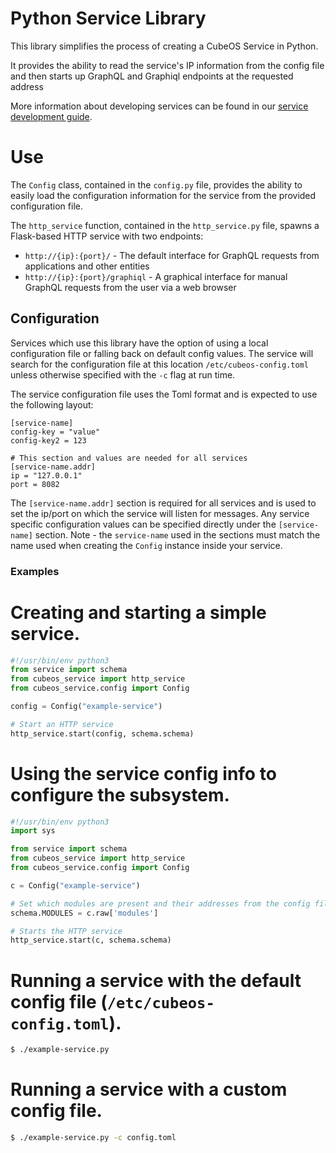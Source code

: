 # Python Service Library

This library simplifies the process of creating a CubeOS Service in Python.

It provides the ability to read the service's IP information from the config file
and then starts up GraphQL and Graphiql endpoints at the requested address

More information about developing services can be found in our
[service development guide](https://docs.cubeos-doc-websitem/latest/ecosystem/services/service-dev.html).

# Use

The `Config` class, contained in the `config.py` file, provides the ability to
easily load the configuration information for the service from the provided
configuration file.

The `http_service` function, contained in the `http_service.py` file,
spawns a Flask-based HTTP service with two endpoints:

- `http://{ip}:{port}/` - The default interface for GraphQL requests from
  applications and other entities
- `http://{ip}:{port}/graphiql` - A graphical interface for manual GraphQL
  requests from the user via a web browser 

## Configuration

Services which use this library have the option of using a local configuration file
or falling back on default config values. The service will search for the configuration
file at this location `/etc/cubeos-config.toml` unless otherwise specified with
the `-c` flag at run time.

The service configuration file uses the Toml format and is expected to use the
following layout:

```toml,ignore
[service-name]
config-key = "value"
config-key2 = 123

# This section and values are needed for all services
[service-name.addr]
ip = "127.0.0.1"
port = 8082
```

The `[service-name.addr]` section is required for all services and is used to set
the ip/port on which the service will listen for messages. Any service specific
configuration values can be specified directly under the `[service-name]` section.
Note - the `service-name` used in the sections must match the name used when creating
the `Config` instance inside your service.

### Examples

# Creating and starting a simple service.

```python
#!/usr/bin/env python3
from service import schema
from cubeos_service import http_service
from cubeos_service.config import Config

config = Config("example-service")

# Start an HTTP service
http_service.start(config, schema.schema)
```

# Using the service config info to configure the subsystem.

```python
#!/usr/bin/env python3
import sys

from service import schema
from cubeos_service import http_service
from cubeos_service.config import Config

c = Config("example-service")

# Set which modules are present and their addresses from the config file.
schema.MODULES = c.raw['modules']

# Starts the HTTP service
http_service.start(c, schema.schema)
```

# Running a service with the default config file (`/etc/cubeos-config.toml`).

```bash
$ ./example-service.py
```

# Running a service with a custom config file.

```bash
$ ./example-service.py -c config.toml
```